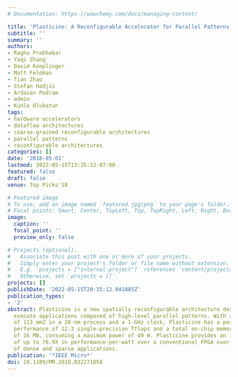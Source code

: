 ```yaml
---
# Documentation: https://wowchemy.com/docs/managing-content/

title: 'Plasticine: A Reconfigurable Accelerator for Parallel Patterns'
subtitle: ''
summary: ''
authors:
- Raghu Prabhakar
- Yaqi Zhang
- David Koeplinger
- Matt Feldman
- Tian Zhao
- Stefan Hadjis
- Ardavan Pedram
- admin
- Kunle Olukotun
tags:
- hardware accelerators
- dataflow architectures
- coarse-grained reconfigurable architectures
- parallel patterns
- reconfigurable architectures
categories: []
date: '2018-05-01'
lastmod: 2022-05-15T13:35:12-07:00
featured: false
draft: false
venue: Top Picks'18

# Featured image
# To use, add an image named `featured.jpg/png` to your page's folder.
# Focal points: Smart, Center, TopLeft, Top, TopRight, Left, Right, BottomLeft, Bottom, BottomRight.
image:
  caption: ''
  focal_point: ''
  preview_only: false

# Projects (optional).
#   Associate this post with one or more of your projects.
#   Simply enter your project's folder or file name without extension.
#   E.g. `projects = ["internal-project"]` references `content/project/deep-learning/index.md`.
#   Otherwise, set `projects = []`.
projects: []
publishDate: '2022-05-15T20:35:12.041885Z'
publication_types:
- '2'
abstract: Plasticine is a new spatially reconfigurable architecture designed to efficiently
  execute applications composed of high-level parallel patterns. With an area footprint
  of 113 mm2 in a 28-nm process and a 1-GHz clock, Plasticine has a peak floating-point
  performance of 12.3 single-precision Tflops and a total on-chip memory capacity
  of 16 MB, consuming a maximum power of 49 W. Plasticine provides an improvement
  of up to 76.9X in performance-per-watt over a conventional FPGA over a wide range
  of dense and sparse applications.
publication: '*IEEE Micro*'
doi: 10.1109/MM.2018.032271058
---
```

